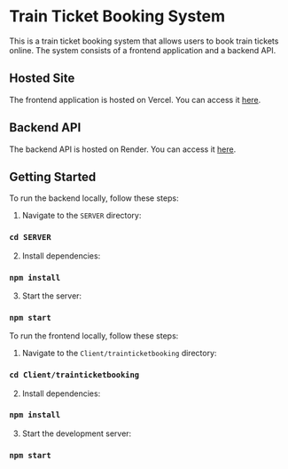 # Train Ticket Booking System

This is a train ticket booking system that allows users to book train tickets online. The system consists of a frontend application and a backend API.

## Hosted Site

The frontend application is hosted on Vercel. You can access it [here](https://train-ticket-booking-application.vercel.app/).

## Backend API

The backend API is hosted on Render. You can access it [here](https://train-ticket-booking-application.onrender.com/).

## Getting Started

To run the backend locally, follow these steps:

1. Navigate to the `SERVER` directory:
### `cd SERVER`


2. Install dependencies:
### `npm install`

3. Start the server:
### `npm start`



To run the frontend locally, follow these steps:

1. Navigate to the `Client/trainticketbooking` directory:

### `cd Client/trainticketbooking`


2. Install dependencies:
### `npm install`



3. Start the development server:
### `npm start`


